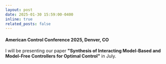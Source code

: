 ```yaml
---
layout: post
date: 2025-01-30 15:59:00-0400
inline: true
related_posts: false
---
```


#### American Control Conference 2025, Denver, CO

I will be presenting our paper **"Synthesis of Interacting Model-Based and Model-Free Controllers for Optimal Control"** in July.
